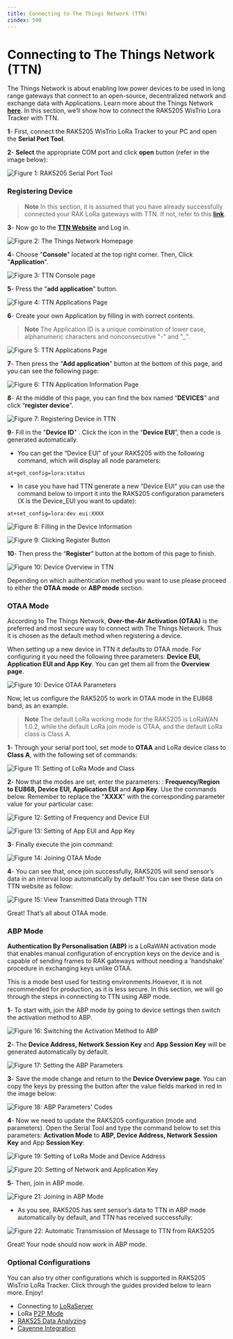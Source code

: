 ```yaml
---
title: Connecting to The Things Network (TTN)
zindex: 500
---
```

# Connecting to The Things Network (TTN)

The Things Network is about enabling low power devices to be used in long range gateways that connect to an open-source, decentralized network and exchange data with Applications. Learn more about the Things Network [**here**](https://www.thethingsnetwork.org/docs/). In this section, we’ll show how to connect the RAK5205 WisTrio Lora Tracker with TTN.

**1**- First, connect the RAK5205 WisTrio LoRa Tracker to your PC and open the **Serial Port Tool**.

**2**- **Select** the appropriate COM port and click **open** button (refer in the image below):

![Figure 1: RAK5205 Serial Port Tool](images/rakk5205serialport.jpg)

### Registering Device

>**Note** In this section, it is assumed that you have already successfully connected your RAK LoRa gateways with TTN. If not, refer to this [**link**](https://doc.rakwireless.com/quick-start/rak7243c-pilot-gateway/connecting-to-the-things-network--ttn-https://doc.rakwireless.com/quick-start/rak7243c-pilot-gateway/connecting-to-the-things-network--ttn-).

**3**- Now go to the [**TTN Website**](https://www.thethingsnetwork.org/) and Log in.

![Figure 2: The Things Network Homepage](images/ttnwelcome.jpg)

**4**- Choose "**Console**" located at the top right corner. Then, Click "**Application**".

![Figure 3: TTN Console page](images/ttnconsole.jpg)

**5**- Press the "**add application**" button.

![Figure 4: TTN Applications Page](images/ttnaddapplication.jpg)

**6**- Create your own Application by filling in with correct contents.

>**Note** The Application ID is a unique combination of lower case, alphanumeric characters and nonconsecutive "-" and "_".

![Figure 5: TTN Applications Page](images/ttnaddapplicationpage.jpg)

**7**- Then press the “**Add application**” button at the bottom of this page, and you can see the following page:

![Figure 6: TTN Application Information Page](images/ttnapplicationinfo.jpg)

**8**- At the middle of this page, you can find the box named “**DEVICES**” and click “**register device**”.

![Figure 7: Registering Device in TTN](images/ttnregisterdevice.jpg)

**9**- Fill in the "**Device ID**" . Click the icon in the “**Device EUI**”, then a code is generated automatically.
* You can get the “Device EUI” of your RAK5205 with the following command, which will display all node parameters:
```
at+get_config=lora:status
```
* In case you have had TTN generate a new “Device EUI” you can use the command below to import it into the RAK5205 configuration parameters (X is the Device_EUI you want to update):
```
at+set_config=lora:dev eui:XXXX
```

![Figure 8: Filling in the Device Information](images/ttndeviceinfo.jpg)

![Figure 9: Clicking Register Button](images/ttnregister.jpg)

**10**- Then press the “**Register**” button at the bottom of this page to finish.

![Figure 10: Device Overview in TTN](images/ttndeviceoverview.jpg)

Depending on which authentication method you want to use please proceed to either the **OTAA mode** or **ABP mode** section.

### OTAA Mode

According to The Things Network, **Over-the-Air Activation (OTAA)** is the preferred and most secure way to connect with The Things Network. Thus it is chosen as the default method when registering a device.

When setting up a new device in TTN it defaults to OTAA mode. For configuring it you need the following three parameters: **Device EUI, Application EUI and App Key**. You can get them all from the **Overview page**.

![Figure 10: Device OTAA Parameters](images/ttnotaaparam.jpg)

Now, let us configure the RAK5205 to work in OTAA mode in the EU868 band, as an example.

>**Note** The default LoRa working mode for the RAK5205 is LoRaWAN 1.0.2, while the default LoRa join mode is OTAA, and the default LoRa class is Class A.

**1**- Through your serial port tool, set mode to **OTAA** and LoRa device class to **Class A**, with the following set of commands:

![Figure 11: Setting of LoRa Mode and Class](images/otaamodeclass.jpg)

**2**- Now that the modes are set, enter the parameters: : **Frequency/Region to EU868, Device EUI, Application EUI** and **App Key**. Use the commands below. Remember to replace the "**XXXX**" with the corresponding parameter value for your particular case:

![Figure 12: Setting of Frequency and Device EUI](images/otaafreqdeveui.jpg)

![Figure 13: Setting of App EUI and App Key](images/otaaappeuiappkey.jpg)


**3**- Finally execute the join command:

![Figure 14: Joining OTAA Mode](images/joinotaamode.jpg)

**4**- You can see that, once join successfully, RAK5205 will send sensor’s data in an interval loop automatically by default! You can see these data on TTN website as follow:

![Figure 15: View Transmitted Data through TTN](images/otaadatatransmitted.jpg)

Great! That’s all about OTAA mode.

### ABP Mode

**Authentication By Personalisation (ABP)** is a LoRaWAN activation mode that enables manual configuration of encryption keys on the device and is capable of sending frames to RAK gateways without needing a 'handshake' procedure in exchanging keys unlike OTAA.

This is a mode best used for testing environments.However, it is not recommended for production, as it is less secure. In this section, we will go through the steps in connecting to TTN using ABP mode.

**1**- To start with, join the ABP mode by going to device settings then switch the activation method to ABP.

![Figure 16: Switching the Activation Method to ABP](images/ttnabpmode.jpg)

**2**- The **Device Address, Network Session Key** and **App Session Key** will be generated automatically by default.

![Figure 17: Setting the ABP Parameters](images/ttnabpparam.jpg)

**3**- Save the mode change and return to the **Device Overview page**. You can copy the keys by pressing the button after the value fields marked in red in the image below:

![Figure 18: ABP Parameters' Codes](images/ttnabpparamcode.jpg)

**4**- Now we need to update the RAK5205 configuration (mode and parameters). Open the Serial Tool and type the command below to set this parameters: **Activation Mode** to **ABP, Device Address, Network Session Key** and App **Session Key**:

![Figure 19: Setting of LoRa Mode and Device Address](images/ttnabpmodedevadd.jpg)

![Figure 20: Setting of Network and Application Key](images/ttnabpnetworkappkey.jpg)

**5**- Then, join in ABP mode.

![Figure 21: Joining in ABP Mode](images/tnnabpjoin.jpg)

* As you see, RAK5205 has sent sensor’s data to TTN in ABP mode automatically by default, and TTN has received successfully:

![Figure 22: Automatic Transmission of Message to TTN from RAK5205](images/tnnabpjoin.jpg)

Great! Your node should now work in ABP mode.

### Optional Configurations

You can also try other configurations which is supported in RAK5205 WisTrio LoRa Tracker. Click through the guides provided below to learn more. Enjoy!
* Connecting to [LoRaServer](https://doc.rakwireless.com/rak5205-wistrio-lora-tracker/connecting-to-loraserver)
* LoRa [P2P Mode](https://doc.rakwireless.com/rak5205-wistrio-lora-tracker/lora-p2p-mode)
* [RAK525 Data Analyzing](https://doc.rakwireless.com/rak5205-wistrio-lora-tracker/analyzing-the-data-from-rak5205)
* [Cayenne Integration](https://doc.rakwireless.com/rak5205-wistrio-lora-tracker/cayenne-integration)
